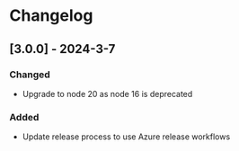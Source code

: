 # Changelog

## [3.0.0] - 2024-3-7

### Changed

- Upgrade to node 20 as node 16 is deprecated

### Added

-  Update release process to use Azure release workflows
